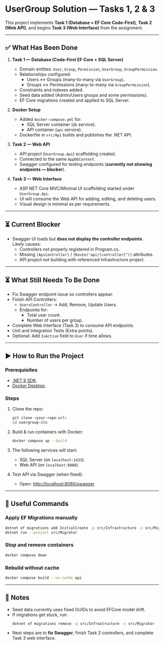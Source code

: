 # UserGroup Solution — Tasks 1, 2 & 3

This project implements **Task 1 (Database + EF Core Code-First)**, **Task 2 (Web API)**, and begins **Task 3 (Web Interface)** from the assignment.

---

## ✅ What Has Been Done
1. **Task 1 — Database (Code-First EF Core + SQL Server)**
   - Domain entities: `User`, `Group`, `Permission`, `UserGroup`, `GroupPermission`.
   - Relationships configured:
     - Users ↔ Groups (many-to-many via `UserGroup`).
     - Groups ↔ Permissions (many-to-many via `GroupPermission`).
   - Constraints and indexes added.
   - Seed data added (Admin/Users groups and some permissions).
   - EF Core migrations created and applied to SQL Server.

2. **Docker Setup**
   - Added `docker-compose.yml` for:
     - SQL Server container (`db` service).
     - API container (`api` service).
   - Dockerfile in `src/Api` builds and publishes the .NET API.

3. **Task 2 — Web API**
   - API project (`UserGroup.Api`) scaffolding created.
   - Connected to the same `AppDbContext`.
   - Swagger configured for testing endpoints (**currently not showing endpoints — blocker**).

4. **Task 3 — Web Interface**
   - ASP.NET Core MVC/Minimal UI scaffolding started under `UserGroup.Api`.
   - UI will consume the Web API for adding, editing, and deleting users.
   - Visual design is minimal as per requirements.

---

## ⏳ Current Blocker
- Swagger UI loads but **does not display the controller endpoints**.  
  Likely causes:
  - Controllers not properly registered in Program.cs.
  - Missing `[ApiController]` / `[Route("api/[controller]")]` attributes.
  - API project not building with referenced Infrastructure project.

---

## ⏳ What Still Needs To Be Done
- Fix Swagger endpoint issue so controllers appear.
- Finish API Controllers:
  - `UsersController` → Add, Remove, Update Users.
  - Endpoints for:
    - Total user count.
    - Number of users per group.
- Complete Web Interface (Task 3) to consume API endpoints.
- Unit and Integration Tests (Extra points).
- Optional: Add `IsActive` field to `User` if time allows.

---

## ▶️ How to Run the Project

### Prerequisites
- [.NET 9 SDK](https://dotnet.microsoft.com/).
- [Docker Desktop](https://www.docker.com/products/docker-desktop/).

### Steps
1. Clone the repo:
   ```bash
   git clone <your-repo-url>
   cd usergroup-sln
   ```

2. Build & run containers with Docker:
   ```bash
   docker compose up --build
   ```

3. The following services will start:
   - SQL Server (on `localhost:1433`).
   - Web API (on `localhost:8080`).

4. Test API via Swagger (when fixed):
   - Open: [http://localhost:8080/swagger](http://localhost:8080/swagger)

---

## 🔧 Useful Commands

### Apply EF Migrations manually
```bash
dotnet ef migrations add InitialCreate -p src/Infrastructure -s src/Migrator -o Data/Migrations
dotnet run --project src/Migrator
```

### Stop and remove containers
```bash
docker compose down
```

### Rebuild without cache
```bash
docker compose build --no-cache api
```

---

## 📌 Notes
- Seed data currently uses fixed GUIDs to avoid EFCore model drift.
- If migrations get stuck, run:
  ```bash
  dotnet ef migrations remove -p src/Infrastructure -s src/Migrator
  ```
- Next steps are to **fix Swagger**, finish Task 2 controllers, and complete Task 3 web interface.
